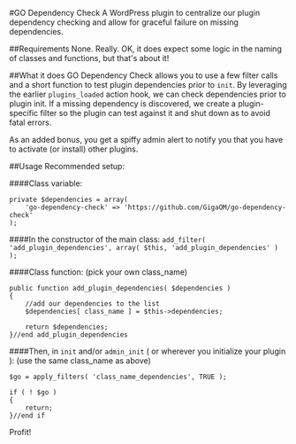 #GO Dependency Check
A WordPress plugin to centralize our plugin dependency checking and allow for graceful failure on missing dependencies.

##Requirements
None. Really. OK, it does expect some logic in the naming of classes and functions, but that's about it!

##What it does
GO Dependency Check allows you to use a few filter calls and a short function to test plugin dependencies prior to `init`. By leveraging the earlier `plugins_loaded` action hook, we can check dependencies prior to plugin init. If a missing dependency is discovered, we create a plugin-specific filter so the plugin can test against it and shut down as to avoid fatal errors.

As an added bonus, you get a spiffy admin alert to notify you that you have to activate (or install) other plugins.

##Usage
Recommended setup:

####Class variable:
```
private $dependencies = array(
	'go-dependency-check' => 'https://github.com/GigaOM/go-dependency-check'
);
```

####In the constructor of the main class:
`add_filter( 'add_plugin_dependencies', array( $this, 'add_plugin_dependencies' ) );`

####Class function:
(pick your own class_name)

```
public function add_plugin_dependencies( $dependencies )
{
	//add our dependencies to the list
	$dependencies[ class_name ] = $this->dependencies;

	return $dependencies;
}//end add_plugin_dependencies
```

####Then, in `init` and/or `admin_init` ( or wherever you initialize your plugin ):
(use the same class_name as above)
```
$go = apply_filters( 'class_name_dependencies', TRUE );

if ( ! $go )
{
	return;
}//end if
```

Profit!